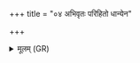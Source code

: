 +++
title = "०४ अभिवृतः परिहितो धान्येन"

+++
<details><summary>मूलम् (GR)</summary>

अभिवृतः परिहितो  
धान्येन विभुः प्रभुः ।  
भर्ता मनुष्याणां जज्ञे  
देवानाम् आज्यं खलः ॥
</details>